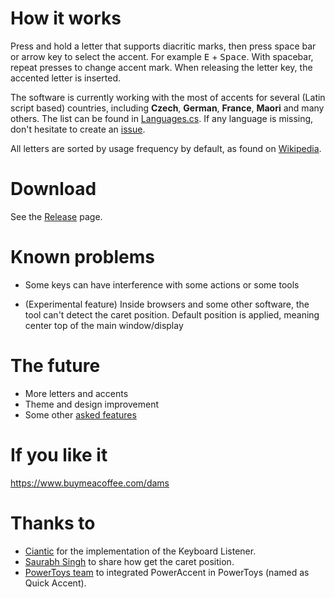 # How it works

Press and hold a letter that supports diacritic marks, then press space bar or arrow key to select the accent. For example <kbd>E</kbd> + <kbd>Space</kbd>. With spacebar, repeat presses to change accent mark. When releasing the letter key, the accented letter is inserted.

The software is currently working with the most of accents for several (Latin script based) countries, including **Czech**, **German**, **France**, **Maori** and many others. The list can be found in [Languages.cs](https://github.com/damienleroy/PowerAccent/blob/main/PowerAccent.Core/Languages.cs). If any language is missing, don't hesitate to create an [issue](https://github.com/damienleroy/PowerAccent/issues).

All letters are sorted by usage frequency by default, as found on [Wikipedia](https://en.wikipedia.org/wiki/Letter_frequency).

# Download

See the [Release](https://github.com/leroyd/PowerAccent/releases) page.

# Known problems

- Some keys can have interference with some actions or some tools
<!-- examples would be welcome here -->
- (Experimental feature) Inside browsers and some other software, the tool can't detect the caret position. Default position is applied, meaning center top of the main window/display
<!-- which one is it? -->

# The future

- More letters and accents
- Theme and design improvement
- Some other [asked features](https://github.com/damienleroy/PowerAccent/issues)

# If you like it

https://www.buymeacoffee.com/dams

# Thanks to

- [Ciantic](https://gist.github.com/Ciantic/471698) for the implementation of the Keyboard Listener.
- [Saurabh Singh](https://www.codeproject.com/Articles/34520/Getting-Caret-Position-Inside-Any-Application) to share how get the caret position.
- [PowerToys team](https://github.com/microsoft/PowerToys) to integrated PowerAccent in PowerToys (named as Quick Accent).
